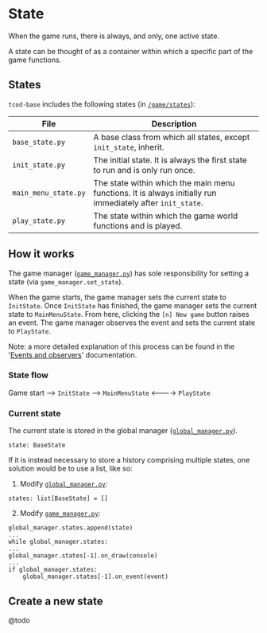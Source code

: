 # State

When the game runs, there is always, and only, one active state.

A state can be thought of as a container within which a specific part of the game functions.


## States

`tcod-base` includes the following states (in [`/game/states`](/game/states)):

| File | Description |
| -----| ----------- |
| `base_state.py` | A base class from which all states, except `init_state`, inherit. |
| `init_state.py` | The initial state. It is always the first state to run and is only run once. |
| `main_menu_state.py` | The state within which the main menu functions. It is always initially run immediately after `init_state`. |
| `play_state.py` | The state within which the game world functions and is played. |


## How it works

The game manager ([`game_manager.py`](/game/managers/game_manager.py)) has sole responsibility for setting a state (via `game_manager.set_state`).

When the game starts, the game manager sets the current state to `InitState`. Once `InitState` has finished, the game manager sets the current state to `MainMenuState`. From here, clicking the `[n] New game` button raises an event. The game manager observes the event and sets the current state to `PlayState`.

Note: a more detailed explanation of this process can be found in the '[Events and observers](event-observer.md#example)' documentation.

### State flow

Game start --> `InitState` --> `MainMenuState` <----> `PlayState`

### Current state

The current state is stored in the global manager ([`global_manager.py`](/game/managers/global_manager.py)).
```
state: BaseState
```

If it is instead necessary to store a history comprising multiple states, one solution would be to use a list, like so:

1. Modify [`global_manager.py`](/game/managers/global_manager.py):
```
states: list[BaseState] = []
```

2. Modify [`game_manager.py`](/game/managers/game_manager.py):
```
global_manager.states.append(state)
...
while global_manager.states:
...
global_manager.states[-1].on_draw(console)
...
if global_manager.states:
    global_manager.states[-1].on_event(event)
```


## Create a new state

@todo
